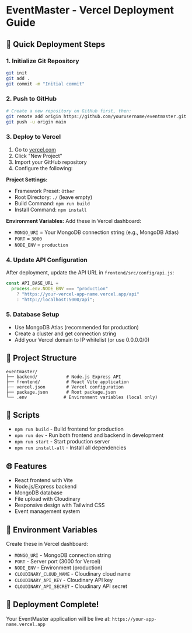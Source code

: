 # EventMaster - Vercel Deployment Guide

## 🚀 Quick Deployment Steps

### 1. Initialize Git Repository

```bash
git init
git add .
git commit -m "Initial commit"
```

### 2. Push to GitHub

```bash
# Create a new repository on GitHub first, then:
git remote add origin https://github.com/yourusername/eventmaster.git
git push -u origin main
```

### 3. Deploy to Vercel

1. Go to [vercel.com](https://vercel.com)
2. Click "New Project"
3. Import your GitHub repository
4. Configure the following:

**Project Settings:**

- Framework Preset: `Other`
- Root Directory: `./` (leave empty)
- Build Command: `npm run build`
- Install Command: `npm install`

**Environment Variables:**
Add these in Vercel dashboard:

- `MONGO_URI` = Your MongoDB connection string (e.g., MongoDB Atlas)
- `PORT` = `3000`
- `NODE_ENV` = `production`

### 4. Update API Configuration

After deployment, update the API URL in `frontend/src/config/api.js`:

```javascript
const API_BASE_URL =
  process.env.NODE_ENV === "production"
    ? "https://your-vercel-app-name.vercel.app/api"
    : "http://localhost:5000/api";
```

### 5. Database Setup

- Use MongoDB Atlas (recommended for production)
- Create a cluster and get connection string
- Add your Vercel domain to IP whitelist (or use 0.0.0.0/0)

## 📁 Project Structure

```
eventmaster/
├── backend/           # Node.js Express API
├── frontend/          # React Vite application
├── vercel.json        # Vercel configuration
├── package.json       # Root package.json
└── .env              # Environment variables (local only)
```

## 🔧 Scripts

- `npm run build` - Build frontend for production
- `npm run dev` - Run both frontend and backend in development
- `npm run start` - Start production server
- `npm run install-all` - Install all dependencies

## 🌐 Features

- React frontend with Vite
- Node.js/Express backend
- MongoDB database
- File upload with Cloudinary
- Responsive design with Tailwind CSS
- Event management system

## 🔐 Environment Variables

Create these in Vercel dashboard:

- `MONGO_URI` - MongoDB connection string
- `PORT` - Server port (3000 for Vercel)
- `NODE_ENV` - Environment (production)
- `CLOUDINARY_CLOUD_NAME` - Cloudinary cloud name
- `CLOUDINARY_API_KEY` - Cloudinary API key
- `CLOUDINARY_API_SECRET` - Cloudinary API secret

## 🚀 Deployment Complete!

Your EventMaster application will be live at: `https://your-app-name.vercel.app`
